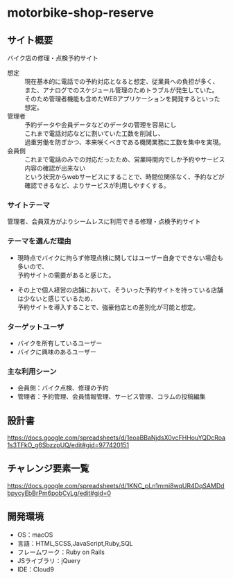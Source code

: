 # motorbike-shop-reserve

## サイト概要
バイク店の修理・点検予約サイト

<dl>
  <dt>想定</dt>
  <dd>
    現在基本的に電話での予約対応となると想定、従業員への負担が多く、<br>また、アナログでのスケジュール管理のためトラブルが発生していた。<br>そのため管理者機能も含めたWEBアプリケーションを開発するといった想定。
 　</dd>
  <dt>管理者</dt>
  <dd>
    予約データや会員データなどのデータの管理を容易にし<br>
    これまで電話対応などに割いていた工数を削減し、<br>
    過重労働を防ぎかつ、本来咲くべきである機関業務に工数を集中を実現。
  </dd>
  <dt>会員側</dt>
  <dd>
    これまで電話のみでの対応だったため、営業時間内でしか予約やサービス内容の確認が出来ない<br>という状況からwebサービスにすることで、時間位関係なく、予約などが確認できるなど、よりサービスが利用しやすくする。
  </dd>
</dl>


### サイトテーマ
管理者、会員双方がよりシームレスに利用できる修理・点検予約サイト

### テーマを選んだ理由
- 現時点でバイクに拘らず修理点検に関してはユーザー自身でできない場合も多いので、<br>予約サイトの需要があると感じた。

- その上で個人経営の店舗において、そういった予約サイトを持っている店舗は少ないと感じているため、<br>予約サイトを導入することで、強豪他店との差別化が可能と想定。

### ターゲットユーザ
- バイクを所有しているユーザー
- バイクに興味のあるユーザー

### 主な利用シーン
- 会員側：バイク点検、修理の予約
- 管理者：予約管理、会員情報管理、サービス管理、コラムの投稿編集

## 設計書
https://docs.google.com/spreadsheets/d/1eoaBBaNjdsX0vcFHHouYQDcRoa1s3TFkO_g6SbzzpUQ/edit#gid=977420151

## チャレンジ要素一覧
https://docs.google.com/spreadsheets/d/1KNC_pLn1mmi8wqUR4DqSAMDdbpycyEbBrPm6pobCyLg/edit#gid=0

## 開発環境
- OS：macOS
- 言語：HTML,SCSS,JavaScript,Ruby,SQL
- フレームワーク：Ruby on Rails
- JSライブラリ：jQuery
- IDE：Cloud9
